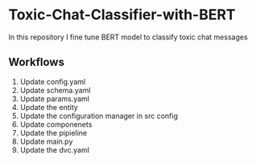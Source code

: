 # Toxic-Chat-Classifier-with-BERT
In this repository I fine tune BERT model to classify toxic chat messages


## Workflows

1. Update config.yaml
2. Update schema.yaml
3. Update params.yaml
4. Update the entity
5. Update the configuration manager in src config
6. Update componenets
7. Update the pipieline
8. Update main.py
9. Update the dvc.yaml